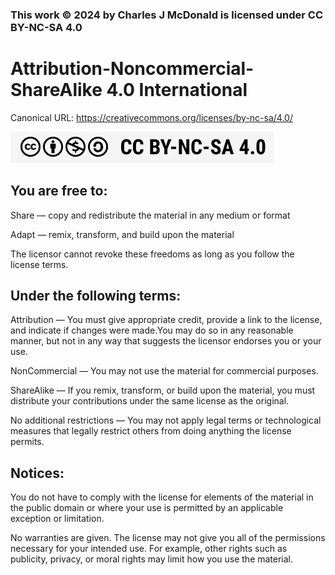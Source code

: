 ### This work © 2024 by Charles J McDonald is licensed under CC BY-NC-SA 4.0
# Attribution-Noncommercial-ShareAlike 4.0 International

Canonical URL:  https://creativecommons.org/licenses/by-nc-sa/4.0/

![CC BY-NC-SA 4.0](/assets/CCBYNCSA_half.png)

## You are free to:

Share — copy and redistribute the material in any medium or format

Adapt — remix, transform, and build upon the material

The licensor cannot revoke these freedoms as long as you follow the license terms.

## Under the following terms:
Attribution — You must give appropriate credit, provide a link to the license, and indicate if changes were made.You may do so in any reasonable manner, but not in any way that suggests the licensor endorses you or your use.

NonCommercial — You may not use the material for commercial purposes.

ShareAlike — If you remix, transform, or build upon the material, you must distribute your contributions under the same license as the original.

No additional restrictions — You may not apply legal terms or technological measures that legally restrict others from doing anything the license permits.

## Notices:
You do not have to comply with the license for elements of the material in the public domain or where your use is permitted by an applicable exception or limitation.

No warranties are given. The license may not give you all of the permissions necessary for your intended use. For example, other rights such as publicity, privacy, or moral rights may limit how you use the material.
